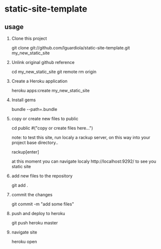 # static-site-template

## usage

1. Clone this project

    git clone git://github.com/lguardiola/static-site-template.git my_new_static_site

2. Unlink original github reference

    cd my_new_static_site
    git remote rm origin

3. Create a Heroku application

    heroku apps:create my_new_static_site

4. Install gems

    bundle --path=.bundle

5. copy or create new files to public

    cd public #("copy or create files here...")

    note:
      to test this site, run localy a rackup server,
      on this way into your project base directory..

      rackup[enter]

      at this moment you can navigate localy http://localhost:9292/ to see you static site

6. add new files to the repository

    git add .

7. commit the changes

    git commit -m "add some files"

8. push and deploy to heroku

    git push heroku master

7. navigate site

    heroku open
